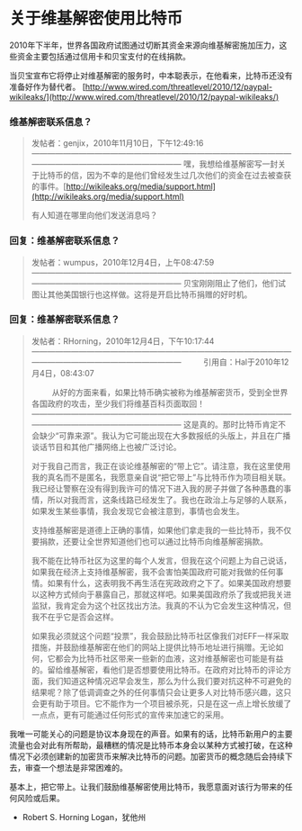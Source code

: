 # 关于维基解密使用比特币

2010年下半年，世界各国政府试图通过切断其资金来源向维基解密施加压力，这些资金主要包括通过信用卡和贝宝支付的在线捐款。

当贝宝宣布它将停止对维基解密的服务时，中本聪表示，在他看来，比特币还没有准备好作为替代者。
[http://www.wired.com/threatlevel/2010/12/paypal-wikileaks/](http://www.wired.com/threatlevel/2010/12/paypal-wikileaks/)

### 维基解密联系信息？

> 发帖者：genjix，2010年11月10日，下午12:49:16
> ————————————————————————————————————————————————————
> 嘿，我想给维基解密写一封关于比特币的信，因为不幸的是他们曾经发生过几次他们的资金在过去被查获的事件。[http://wikileaks.org/media/support.html](http://wikileaks.org/media/support.html)
>
> 有人知道在哪里向他们发送消息吗？

### 回复：维基解密联系信息？

> 发帖者：wumpus，2010年12月4日，上午08:47:59
> ————————————————————————————————————————————————————
> 贝宝刚刚阻止了他们，他们试图让其他美国银行也这样做。这将是开启比特币捐赠的好时机。

### 回复：维基解密联系信息？

> 发帖者：RHorning，2010年12月4日，下午10:17:44
> ————————————————————————————————————————————————————
> &emsp; &emsp; 引用自：Hal于2010年12月4日，08:43:07
>
> &emsp; &emsp; 从好的方面来看，如果比特币确实被称为维基解密货币，受到全世界各国政府的攻击，至少我们将维基百科页面取回！
> ————————————————————————————————————————————————————
> 这是真的。那时比特币肯定不会缺少“可靠来源”。我认为它可能出现在大多数报纸的头版上，并且在广播谈话节目和其他广播网络上也被广泛讨论。
>
> 对于我自己而言，我正在谈论维基解密的“带上它”。请注意，我在这里使用我的真名而不是匿名，我愿意亲自说“把它带上”与比特币作为项目相关联。我已经让警察在没有得到我许可的情况下进入我的房子并做了各种愚蠢的事情，所以对我而言，这条线路已经发生了。我也在政治上与足够的人联系，如果发生某些事情，我会发现它会被注意到，事情也会发生。
>
> 支持维基解密是道德上正确的事情，如果他们拿走我的一些比特币，我不仅要捐款，还要让全世界知道他们也可以通过比特币向维基解密捐款。
>
> 我不能在比特币社区为这里的每个人发言，但我在这个问题上为自己说话，如果我在经济上支持维基解密，我不会害怕美国政府可能对我做的任何事情。如果有什么，这表明我不再生活在宪政政府之下了。如果美国政府想要以这种方式倾向于暴露自己，那就这样吧。如果美国政府杀了我或把我关进监狱，我肯定会为这个社区找出方法。我真的不认为它会发生这种情况，但我不在乎它是否会这样。
>
> 如果我必须就这个问题“投票”，我会鼓励比特币社区像我们对EFF一样采取措施，并鼓励维基解密在他们的网站上提供比特币地址进行捐赠。无论如何，它都会为比特币社区带来一些新的血液，这对维基解密也可能是有益的。留给维基解密，看他们是否想要使用比特币。在政府对比特币的评论方面，我们知道这种情况迟早会发生，那么为什么我们要对抗这种不可避免的结果呢？除了低调调查之外的任何事情只会让更多人对比特币感兴趣，这只会更有助于项目。它不能作为一个项目被杀死，只是在这一点上增长放缓了一点点，更有可能通过任何形式的宣传来加速它的采用。

我唯一可能关心的问题是协议本身现在的声音。如果有的话，比特币新用户的主要流量也会对此有所帮助，最糟糕的情况是比特币本身会以某种方式被打破，在这种情况下必须创建新的加密货币来解决比特币的问题。加密货币的概念随后会持续下去，审查一个想法是非常困难的。

基本上，把它带上。让我们鼓励维基解密使用比特币，我愿意面对该行为带来的任何风险或后果。
 -  Robert S. Horning Logan，犹他州
 
 
 





